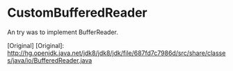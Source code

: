 # CustomBufferedReader

An try was to implement BufferReader.

[Original] 
[Original]: <http://hg.openjdk.java.net/jdk8/jdk8/jdk/file/687fd7c7986d/src/share/classes/java/io/BufferedReader.java>
